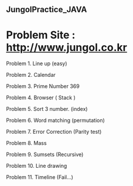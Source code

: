 ## JungolPractice_JAVA


# Problem Site : http://www.jungol.co.kr


Problem 1. Line up (easy)

Problem 2. Calendar 

Problem 3. Prime Number 369 

Problem 4. Browser ( Stack )
	
Problem 5. Sort 3 number. (index)

Problem 6. Word matching (permutation)

Problem 7. Error Correction (Parity test)

Problem 8. Mass

Problem 9. Sumsets (Recursive)

Problem 10. Line drawing

Problem 11. Timeline (Fail...)